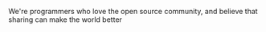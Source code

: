 We're programmers who love the open source community, and believe that sharing can make the world better
